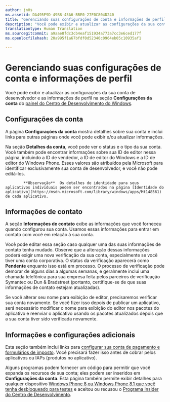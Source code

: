 ```yaml
---
author: jnHs
ms.assetid: DA495F9D-49B8-45A6-BBE0-27F0C804D240
title: "Gerenciando suas configurações de conta e informações de perfil"
description: "Você pode exibir e atualizar as configurações da sua conta de desenvolvedor e as informações de perfil na seção Configurações da conta do painel unificado do Centro de Desenvolvimento do Windows."
translationtype: Human Translation
ms.sourcegitcommit: a9aae8fdc3cb4eaf151934a773a7cc3e6ced177f
ms.openlocfilehash: 20a995f1a67bfdf0d52340c0964eb05c10935af1

---
```

# Gerenciando suas configurações de conta e informações de perfil

Você pode exibir e atualizar as configurações da sua conta de desenvolvedor e as informações de perfil na seção **Configurações da conta** do [painel do Centro de Desenvolvimento do Windows](https://msdn.microsoft.com/library/windows/apps/Mt169843).

## Configurações da conta

A página **Configurações da conta** mostra detalhes sobre sua conta e inclui links para outras páginas onde você pode exibir e/ou atualizar informações.

Na seção **Detalhes da conta**, você pode ver o status e o tipo da sua conta. Você também pode encontrar informações sobre sua ID de editor nessa página, incluindo a ID de vendedor, a ID de editor do Windows e a ID de editor do Windows Phone. Esses valores são atribuídos pela Microsoft para identificar exclusivamente sua conta de desenvolvedor, e você não pode editá-los.


            **Observação**  Os detalhes de identidade para seus aplicativos individuais podem ser encontrados na página [Identidade do aplicativo](https://msdn.microsoft.com/library/windows/apps/Mt148561) de cada aplicativo.

## Informações de contato

A seção **Informações de contato** exibe as informações que você forneceu quando configurou sua conta. Usamos essas informações para entrar em contato com você em relação à sua conta.

Você pode editar essa seção caso qualquer uma das suas informações de contato tenha mudado. Observe que a alteração dessas informações poderá exigir uma nova verificação da sua conta, especialmente se você tiver uma conta corporativa. O status da verificação aparecerá como **Pendente** enquanto isso está em processo. O processo de verificação pode demorar de alguns dias a algumas semanas, e geralmente inclui uma chamada telefônica para sua empresa feita pelos parceiros de verificação Symantec ou Dun & Bradstreet (portanto, certifique-se de que suas informações de contato estejam atualizadas).

Se você alterar seu nome para exibição de editor, precisaremos verificar sua conta novamente. Se você fizer isso depois de publicar um aplicativo, será necessário modificar o nome para exibição do editor nos pacotes do aplicativo e reenviar o aplicativo usando os pacotes atualizados depois que a sua conta tiver sido verificada novamente.

## Informações e configurações adicionais

Esta seção também inclui links para [configurar sua conta de pagamento e formulários de imposto](https://msdn.microsoft.com/library/windows/apps/Bg124529). Você precisará fazer isso antes de cobrar pelos aplicativos ou IAPs (produtos no aplicativo).

Alguns programas podem fornecer um código para permitir que você expanda os recursos de sua conta; eles podem ser inseridos em **Configurações da conta**. Esta página também permite exibir detalhes para qualquer dispositivo [Windows Phone 8 ou Windows Phone 8.1 que você tenha desbloqueado para testes](http://go.microsoft.com/fwlink/p/?LinkId=533897) e aceitou ou recusou o [Programa Insider do Centro de Desenvolvimento](dev-center-insider-program.md).




<!--HONumber=Jun16_HO5-->


